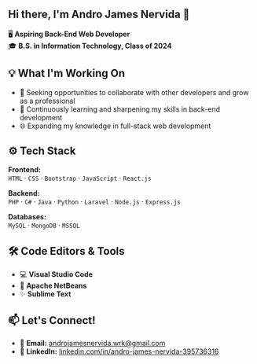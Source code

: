 Hi there, I'm Andro James Nervida 👋
---

🖥️ **Aspiring Back-End Web Developer**  
🎓 **B.S. in Information Technology, Class of 2024**


💡 What I'm Working On
---
- 🤝 Seeking opportunities to collaborate with other developers and grow as a professional  
- 📝 Continuously learning and sharpening my skills in back-end development  
- 🌐 Expanding my knowledge in full-stack web development  


⚙️ Tech Stack
---
**Frontend:**  
`HTML` · `CSS` · `Bootstrap` · `JavaScript` · `React.js`  

**Backend:**  
`PHP` · `C#` · `Java` · `Python` · `Laravel` · `Node.js` · `Express.js`  

**Databases:**  
`MySQL` · `MongoDB` · `MSSQL`  


🛠️ Code Editors & Tools
---
- 💻 **Visual Studio Code**  
- 🧊 **Apache NetBeans**  
- ✨ **Sublime Text**


📫 Let's Connect!
---
- 📧 **Email:** androjamesnervida.wrk@gmail.com  
- 🔗 **LinkedIn:** [linkedin.com/in/andro-james-nervida-395736316](https://www.linkedin.com/in/andro-james-nervida-395736316/)

